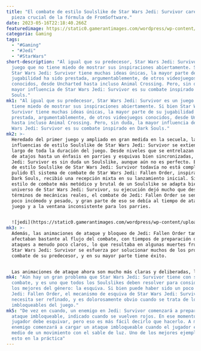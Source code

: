 ```yaml
---
title: "El combate de estilo Soulslike de Star Wars Jedi: Survivor carece de una
  pieza crucial de la fórmula de FromSoftware."
date: 2023-05-16T22:18:40.266Z
featuredimage: https://static0.gamerantimages.com/wordpress/wp-content/uploads/2023/05/jedi-survivor-oggdo.jpg?q=50&fit=contain&w=1140&h=&dpr=1.5
categoria: Gaming
tags:
  - "#Gaming"
  - "#Jedi"
  - "#StarWars"
short-description: "Al igual que su predecesor, Star Wars Jedi: Survivor es un
  juego que no tiene miedo de mostrar sus inspiraciones abiertamente. Si bien
  Star Wars Jedi: Survivor tiene muchas ideas únicas, la mayor parte de su
  jugabilidad ha sido prestada, argumentablemente, de otros videojuegos
  conocidos, desde Uncharted hasta incluso Animal Crossing. Pero, sin duda, la
  mayor influencia de Star Wars Jedi: Survivor es su combate inspirado en Dark
  Souls."
mk1: "Al igual que su predecesor, Star Wars Jedi: Survivor es un juego que no
  tiene miedo de mostrar sus inspiraciones abiertamente. Si bien Star Wars Jedi:
  Survivor tiene muchas ideas únicas, la mayor parte de su jugabilidad ha sido
  prestada, argumentablemente, de otros videojuegos conocidos, desde Uncharted
  hasta incluso Animal Crossing. Pero, sin duda, la mayor influencia de Star
  Wars Jedi: Survivor es su combate inspirado en Dark Souls."
mk2: >-
  Heredado del primer juego y ampliado en gran medida en la secuela, las
  influencias de estilo Soulslike de Star Wars Jedi: Survivor se extienden a lo
  largo de toda la duración del juego. Desde niveles que se entrelazan a través
  de atajos hasta un énfasis en parries y esquivas bien sincronizadas, Star Wars
  Jedi: Survivor es sin duda un Soulslike, aunque aún no es perfecto. El combate
  de estilo Soulslike de Star Wars Jedi: Survivor todavía no está completamente
  pulido El sistema de combate de Star Wars Jedi: Fallen Order, inspirado en
  Dark Souls, recibió una recepción mixta en su lanzamiento inicial. Si bien el
  estilo de combate más metódico y brutal de un Soulslike se adapta bien al
  universo de Star Wars Jedi: Survivor, su ejecución dejó mucho que desear. En
  términos de mecánicas reales, el combate de Jedi: Fallen Order se sentía un
  poco incómodo y pesado, y gran parte de eso se debía al tiempo de ataque del
  juego y a la ventana inconsistente para los parries.


  ![jedi](https://static0.gamerantimages.com/wordpress/wp-content/uploads/2023/05/star-wars-jedi-survivor-force-tear.jpg?q=50&fit=crop&w=1500&dpr=1.5 "jedi")
mk3: >-
  Además, las animaciones de ataque y bloqueo de Jedi: Fallen Order también
  afectaban bastante al flujo del combate, con tiempos de preparación de los
  ataques a menudo poco claros, lo que resultaba en algunas muertes frustrantes.
  Star Wars Jedi: Survivor se esfuerza por solucionar muchos de los problemas de
  combate de su predecesor, y en su mayor parte tiene éxito.


  Las animaciones de ataque ahora son mucho más claras y deliberadas, lo que permite al jugador entender mejor cuándo bloquear o parar. La ventana para parries también se ha refinado, haciéndolo más fácil de lograr pero manteniendo una sensación de satisfacción al acertar el momento justo. Este sistema de combate principal se mejora aún más con la introducción de todas las nuevas posturas de combate de Star Wars Jedi: Survivor, cada una ajustando ligeramente cómo funcionan los ataques y los parries.
mk4: "Aún hay un gran problema que Star Wars Jedi: Survivor tiene con su
  combate, y es uno que todos los Soulslikes deben resolver para considerarse
  los mejores del género: la esquiva. Si bien puede haber sido un poco peor en
  Jedi: Fallen Order, el mecanismo de esquiva de Star Wars Jedi: Survivor aún
  necesita ser refinado, y es dolorosamente obvio cuando se trata de los ataques
  imbloqueables del juego."
mk5: "De vez en cuando, un enemigo en Jedi: Survivor comenzará a preparar un
  ataque imbloqueable, indicado cuando se vuelven rojos. En ese momento, el
  jugador debe esquivar, pero eso es más fácil decirlo que hacerlo. A menudo, un
  enemigo comenzará a cargar un ataque imbloqueable cuando el jugador está en
  medio de un movimiento con el sable de luz. Uno de los mejores ejemplos de
  esto en la práctica"
---
```

